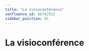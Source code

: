 ```yaml
---
title: "La visioconférence"
confluence_id: 86762912
sidebar_position: 01
---
```

# La visioconférence




